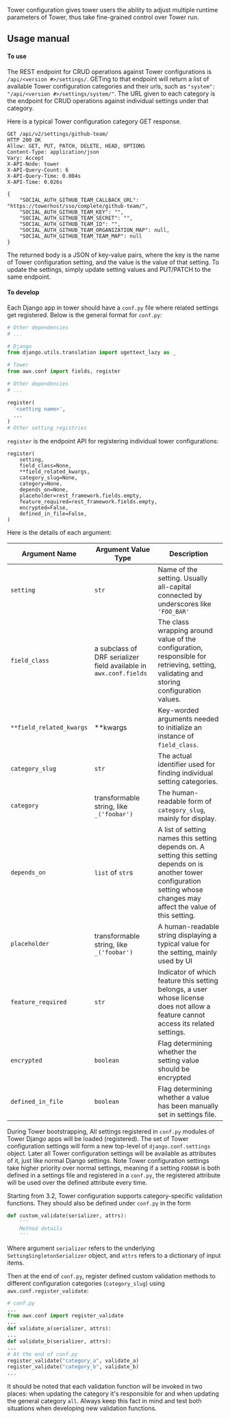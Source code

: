 Tower configuration gives tower users the ability to adjust multiple runtime parameters of Tower, thus take fine-grained control over Tower run.

## Usage manual

#### To use
The REST endpoint for CRUD operations against Tower configurations is `/api/<version #>/settings/`. GETing to that endpoint will return a list of available Tower configuration categories and their urls, such as `"system": "/api/<version #>/settings/system/"`. The URL given to each category is the endpoint for CRUD operations against individual settings under that category.

Here is a typical Tower configuration category GET response.
```
GET /api/v2/settings/github-team/
HTTP 200 OK
Allow: GET, PUT, PATCH, DELETE, HEAD, OPTIONS
Content-Type: application/json
Vary: Accept
X-API-Node: tower
X-API-Query-Count: 6
X-API-Query-Time: 0.004s
X-API-Time: 0.026s

{
    "SOCIAL_AUTH_GITHUB_TEAM_CALLBACK_URL": "https://towerhost/sso/complete/github-team/",
    "SOCIAL_AUTH_GITHUB_TEAM_KEY": "",
    "SOCIAL_AUTH_GITHUB_TEAM_SECRET": "",
    "SOCIAL_AUTH_GITHUB_TEAM_ID": "",
    "SOCIAL_AUTH_GITHUB_TEAM_ORGANIZATION_MAP": null,
    "SOCIAL_AUTH_GITHUB_TEAM_TEAM_MAP": null
}
```

The returned body is a JSON of key-value pairs, where the key is the name of Tower configuration setting, and the value is the value of that setting. To update the settings, simply update setting values and PUT/PATCH to the same endpoint.

#### To develop
Each Django app in tower should have a `conf.py` file where related settings get registered. Below is the general format for `conf.py`:

```python
# Other dependencies
# ...

# Django
from django.utils.translation import ugettext_lazy as _

# Tower
from awx.conf import fields, register

# Other dependencies
# ...

register(
  '<setting name>',
  ...
)
# Other setting registries
```

`register` is the endpoint API for registering individual tower configurations:
```
register(
    setting,
    field_class=None,
    **field_related_kwargs,
    category_slug=None,
    category=None,
    depends_on=None,
    placeholder=rest_framework.fields.empty,
    feature_required=rest_framework.fields.empty,
    encrypted=False,
    defined_in_file=False,
)
```
Here is the details of each argument:

| Argument Name               | Argument Value Type                                                  | Description                                                                                                                                                                   |
|--------------------------|-------------------------------------------------------------------|-------------------------------------------------------------------------------------------------------------------------------------------------------------------------------|
| `setting`                | `str`                                                             | Name of the setting. Usually all-capital connected by underscores like `'FOO_BAR'`                                                                                            |
| `field_class`            | a subclass of DRF serializer field available in `awx.conf.fields` | The class wrapping around value of the configuration, responsible for retrieving, setting, validating and storing configuration values.                                       |
| `**field_related_kwargs` | **kwargs                                                          | Key-worded arguments needed to initialize an instance of `field_class`.                                                                                                       |
| `category_slug`          | `str`                                                             | The actual identifier used for finding individual setting categories.                                                                                                         |
| `category`               | transformable string, like `_('foobar')`                          | The human-readable form of `category_slug`, mainly for display.                                                                                                               |
| `depends_on`             | `list` of `str`s                                                  | A list of setting names this setting depends on. A setting this setting depends on is another tower configuration setting whose changes may affect the value of this setting. |
| `placeholder`            | transformable string, like `_('foobar')`                          | A human-readable string displaying a typical value for the setting, mainly used by UI                                                                                         |
| `feature_required`       | `str`                                                             | Indicator of which feature this setting belongs, a user whose license does not allow a feature cannot access its related settings.                                            |
| `encrypted`              | `boolean`                                                         | Flag determining whether the setting value should be encrypted                                                                                                                |
| `defined_in_file`        | `boolean`                                                         | Flag determining whether a value has been manually set in settings file.                                                                                                      |

During Tower bootstrapping, All settings registered in `conf.py` modules of Tower Django apps will be loaded (registered). The set of Tower configuration settings will form a new top-level of `django.conf.settings` object. Later all Tower configuration settings will be available as attributes of it, just like normal Django settings. Note Tower configuration settings take higher priority over normal settings, meaning if a setting `FOOBAR` is both defined in a settings file and registered in a `conf.py`, the registered attribute will be used over the defined attribute every time.

Starting from 3.2, Tower configuration supports category-specific validation functions. They should also be defined under `conf.py` in the form
```python
def custom_validate(serializer, attrs):
    '''
    Method details
    '''
```
Where argument `serializer` refers to the underlying `SettingSingletonSerializer` object, and `attrs` refers to a dictionary of input items.

Then at the end of `conf.py`, register defined custom validation methods to different configuration categories (`category_slug`) using `awx.conf.register_validate`:
```python
# conf.py
...
from awx.conf import register_validate
...
def validate_a(serializer, attrs):
...
def validate_b(serializer, attrs):
...
# At the end of conf.py
register_validate("category_a", validate_a)
register_validate("category_b", validate_b)
...
```

It should be noted that each validation function will be invoked in two places: when updating the category it's responsible for and when updating the general category `all`. Always keep this fact in mind and test both situations when developing new validation functions.
